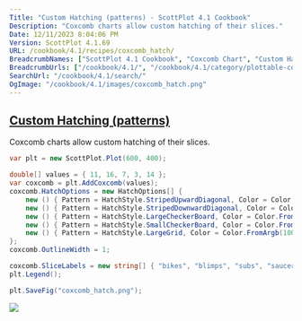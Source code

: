 ```yaml
---
Title: "Custom Hatching (patterns) - ScottPlot 4.1 Cookbook"
Description: "Coxcomb charts allow custom hatching of their slices."
Date: 12/11/2023 8:04:06 PM
Version: ScottPlot 4.1.69
URL: /cookbook/4.1/recipes/coxcomb_hatch/
BreadcrumbNames: ["ScottPlot 4.1 Cookbook", "Coxcomb Chart", "Custom Hatching (patterns)"]
BreadcrumbUrls: ["/cookbook/4.1/", "/cookbook/4.1/category/plottable-coxcomb", "/cookbook/4.1/recipes/coxcomb_hatch/"]
SearchUrl: "/cookbook/4.1/search/"
OgImage: "/cookbook/4.1/images/coxcomb_hatch.png"
---
```


<h2><a href='/cookbook/4.1/recipes/coxcomb_hatch/'>Custom Hatching (patterns)</a></h2>

Coxcomb charts allow custom hatching of their slices.

```cs
var plt = new ScottPlot.Plot(600, 400);

double[] values = { 11, 16, 7, 3, 14 };
var coxcomb = plt.AddCoxcomb(values);
coxcomb.HatchOptions = new HatchOptions[] {
    new () { Pattern = HatchStyle.StripedUpwardDiagonal, Color = Color.FromArgb(100, Color.Gray) },
    new () { Pattern = HatchStyle.StripedDownwardDiagonal, Color = Color.FromArgb(100, Color.Gray) },
    new () { Pattern = HatchStyle.LargeCheckerBoard, Color = Color.FromArgb(100, Color.Gray) },
    new () { Pattern = HatchStyle.SmallCheckerBoard, Color = Color.FromArgb(100, Color.Gray) },
    new () { Pattern = HatchStyle.LargeGrid, Color = Color.FromArgb(100, Color.Gray) },
};
coxcomb.OutlineWidth = 1;

coxcomb.SliceLabels = new string[] { "bikes", "blimps", "subs", "saucers", "rockets" };
plt.Legend();

plt.SaveFig("coxcomb_hatch.png");
```

<img src='../../images/coxcomb_hatch.png' class='d-block mx-auto my-5' />


